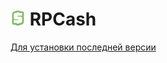 # <img src="src-tauri/icons/128x128.png" alt="drawing" width="24"/> RPCash

[Для установки последней версии](https://github.com/kotivas/RPCash/releases/download/v1.0/RPCash_1.0.msi)
